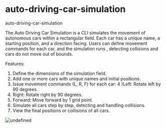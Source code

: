 # auto-driving-car-simulation
auto-driving-car-simulation

The Auto Driving Car Simulation is a CLI simulates the movement of autonomous cars within a rectangular field. Each car has a unique name, a starting position, and a direction facing. Users can define movement commands for each car, and the simulation runs , detecting collisions and  cars do not move out of bounds.

Features:
1) Define the dimensions of the simulation field.
2) Add one or more cars with unique names and initial positions.
3) Issue movement commands (L, R, F) for each car:
4 )Left: Rotate left by 90 degrees.
5) Right: Rotate right by 90 degrees.
6) Forward: Move forward by 1 grid point.
7) Simulate all cars step by step, detecting and handling collisions.
8) View the final positions or collisions of all cars.


![undefined](https://github.com/user-attachments/assets/be5548ca-ac20-4fd3-ab20-df63a469be30)


